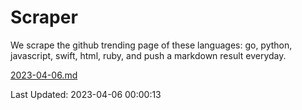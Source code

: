 # Scraper

We scrape the github trending page of these languages: go, python, javascript, swift, html, ruby, and push a markdown result everyday.

[2023-04-06.md](https://github.com/henson/Scraper/blob/master/2023-04-06.md)

Last Updated: 2023-04-06 00:00:13